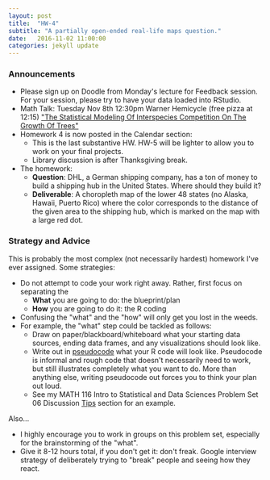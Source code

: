 ```yaml
---
layout: post
title:  "HW-4"
subtitle: "A partially open-ended real-life maps question."
date:   2016-11-02 11:00:00
categories: jekyll update
---
```




### Announcements

* Please sign up on Doodle from Monday's lecture for Feedback session. For your session, please try to have your data loaded into RStudio.
* Math Talk: Tuesday Nov 8th 12:30pm Warner Hemicycle (free pizza at 12:15) <a href = "http://rudeboybert.github.io/presentations/2016-11-01-math_chats.pdf" target = "_blank">"The Statistical Modeling Of Interspecies Competition On The Growth Of Trees"</a>
* Homework 4 is now posted in the Calendar section:
    + This is the last substantive HW. HW-5 will be lighter to allow you to work on your final projects.
    + Library discussion is after Thanksgiving break.
* The homework:
    + **Question**:  DHL, a German shipping company, has a ton of money to build a shipping hub in the United States. Where should they build it?
    + **Deliverable**: A choropleth map of the lower 48 states (no Alaska, Hawaii, Puerto Rico) where the color corresponds to the distance of the given area to the shipping hub, which is marked on the map with a large red dot.



### Strategy and Advice

This is probably the most complex (not necessarily hardest) homework I've ever
assigned. Some strategies:

* Do not attempt to code your work right away. Rather, first focus on separating the
    + **What** you are going to do: the blueprint/plan
    + **How** you are going to do it: the R coding
* Confusing the "what" and the "how" will only get you lost in the weeds.
* For example, the "what" step could be tackled as follows:
    + Draw on paper/blackboard/whiteboard what your starting data sources, ending data frames, and any visualizations should look like. 
    + Write out in 
    [pseudocode](http://image.slidesharecdn.com/pseudocode-111128151539-phpapp02/95/introduction-to-pseudocode-38-638.jpg?cb=1393513763)
    what your R code will look like. Pseudocode is informal and rough code that 
    doesn't necessarily need to work, but still illustrates completely what you want to do.
    More than anything else, writing pseudocode out forces you to think your
    plan out loud.
    + See my MATH 116 Intro to Statistical and Data Sciences Problem Set 06 Discussion <a href ="https://rudeboybert.github.io/MATH116/assets/PS/PS-06_discussion.html" target ="_blank">Tips</a> section for an example.


Also...

* I highly encourage you to work in groups on this problem set, especially for the brainstorming of the "what".
* Give it 8-12 hours total, if you don't get it: don't freak. Google interview strategy of deliberately trying to "break" people and seeing how they react.

<!--
* <a href = "{{ site.baseurl }}/assets/Effective_Analyst.pdf" target = "_blank">The Effective Analyst</a>.
-->



